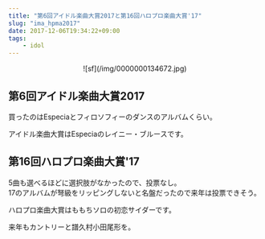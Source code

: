 ```yaml
---
title: "第6回アイドル楽曲大賞2017と第16回ハロプロ楽曲大賞'17"
slug: "ima_hpma2017"
date: 2017-12-06T19:34:22+09:00
tags:
    - idol
---
```

<!--more-->
<div align="center">
![sf](/img/0000000134672.jpg)
</div>

## 第6回アイドル楽曲大賞2017
買ったのはEspeciaとフィロソフィーのダンスのアルバムくらい。

アイドル楽曲大賞はEspeciaのレイニー・ブルースです。

## 第16回ハロプロ楽曲大賞'17
5曲も選べるほどに選択肢がなかったので、投票なし。  
17のアルバムが弩級をリッピングしないと名盤だったので来年は投票できそう。

ハロプロ楽曲大賞はももちソロの初恋サイダーです。

来年もカントリーと譜久村小田尾形を。
